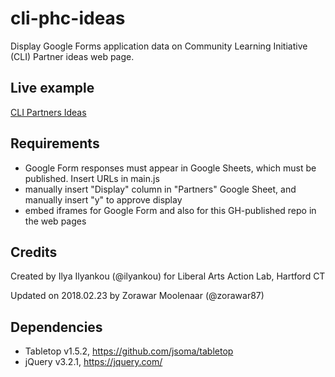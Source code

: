 # cli-phc-ideas
Display Google Forms application data on Community Learning Initiative (CLI) Partner ideas web page.

## Live example
[CLI Partners Ideas](http://commons.trincoll.edu/cli/partners/ideas)

## Requirements
- Google Form responses must appear in Google Sheets, which must be published. Insert URLs in main.js
- manually insert "Display" column in "Partners" Google Sheet, and manually insert "y" to approve display
- embed iframes for Google Form and also for this GH-published repo in the web pages

## Credits
Created by Ilya Ilyankou (@ilyankou) for Liberal Arts Action Lab, Hartford CT

Updated on 2018.02.23 by Zorawar Moolenaar (@zorawar87)

## Dependencies
* Tabletop v1.5.2, https://github.com/jsoma/tabletop
* jQuery v3.2.1, https://jquery.com/
